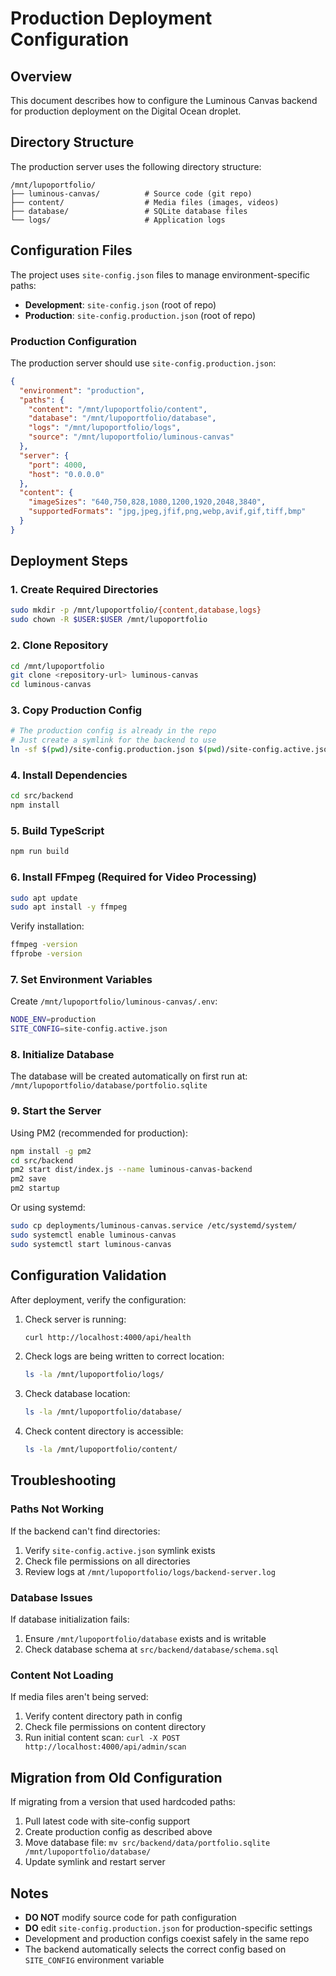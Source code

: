 # Production Deployment Configuration

## Overview

This document describes how to configure the Luminous Canvas backend for production deployment on the Digital Ocean droplet.

## Directory Structure

The production server uses the following directory structure:

```
/mnt/lupoportfolio/
├── luminous-canvas/          # Source code (git repo)
├── content/                  # Media files (images, videos)
├── database/                 # SQLite database files
└── logs/                     # Application logs 
```

## Configuration Files

The project uses `site-config.json` files to manage environment-specific paths:

- **Development**: `site-config.json` (root of repo)
- **Production**: `site-config.production.json` (root of repo)

### Production Configuration

The production server should use `site-config.production.json`:

```json
{
  "environment": "production",
  "paths": {
    "content": "/mnt/lupoportfolio/content",
    "database": "/mnt/lupoportfolio/database",
    "logs": "/mnt/lupoportfolio/logs",
    "source": "/mnt/lupoportfolio/luminous-canvas"
  },
  "server": {
    "port": 4000,
    "host": "0.0.0.0"
  },
  "content": {
    "imageSizes": "640,750,828,1080,1200,1920,2048,3840",
    "supportedFormats": "jpg,jpeg,jfif,png,webp,avif,gif,tiff,bmp"
  }
}
```

## Deployment Steps

### 1. Create Required Directories

```bash
sudo mkdir -p /mnt/lupoportfolio/{content,database,logs}
sudo chown -R $USER:$USER /mnt/lupoportfolio
```

### 2. Clone Repository

```bash
cd /mnt/lupoportfolio
git clone <repository-url> luminous-canvas
cd luminous-canvas
```

### 3. Copy Production Config

```bash
# The production config is already in the repo
# Just create a symlink for the backend to use
ln -sf $(pwd)/site-config.production.json $(pwd)/site-config.active.json
```

### 4. Install Dependencies

```bash
cd src/backend
npm install
```

### 5. Build TypeScript

```bash
npm run build
```

### 6. Install FFmpeg (Required for Video Processing)

```bash
sudo apt update
sudo apt install -y ffmpeg
```

Verify installation:
```bash
ffmpeg -version
ffprobe -version
```

### 7. Set Environment Variables

Create `/mnt/lupoportfolio/luminous-canvas/.env`:

```bash
NODE_ENV=production
SITE_CONFIG=site-config.active.json
```

### 8. Initialize Database

The database will be created automatically on first run at:
`/mnt/lupoportfolio/database/portfolio.sqlite`

### 9. Start the Server

Using PM2 (recommended for production):

```bash
npm install -g pm2
cd src/backend
pm2 start dist/index.js --name luminous-canvas-backend
pm2 save
pm2 startup
```

Or using systemd:

```bash
sudo cp deployments/luminous-canvas.service /etc/systemd/system/
sudo systemctl enable luminous-canvas
sudo systemctl start luminous-canvas
```

## Configuration Validation

After deployment, verify the configuration:

1. Check server is running:
   ```bash
   curl http://localhost:4000/api/health
   ```

2. Check logs are being written to correct location:
   ```bash
   ls -la /mnt/lupoportfolio/logs/
   ```

3. Check database location:
   ```bash
   ls -la /mnt/lupoportfolio/database/
   ```

4. Check content directory is accessible:
   ```bash
   ls -la /mnt/lupoportfolio/content/
   ```

## Troubleshooting

### Paths Not Working

If the backend can't find directories:
1. Verify `site-config.active.json` symlink exists
2. Check file permissions on all directories
3. Review logs at `/mnt/lupoportfolio/logs/backend-server.log`

### Database Issues

If database initialization fails:
1. Ensure `/mnt/lupoportfolio/database` exists and is writable
2. Check database schema at `src/backend/database/schema.sql`

### Content Not Loading

If media files aren't being served:
1. Verify content directory path in config
2. Check file permissions on content directory
3. Run initial content scan: `curl -X POST http://localhost:4000/api/admin/scan`

## Migration from Old Configuration

If migrating from a version that used hardcoded paths:

1. Pull latest code with site-config support
2. Create production config as described above
3. Move database file: `mv src/backend/data/portfolio.sqlite /mnt/lupoportfolio/database/`
4. Update symlink and restart server

## Notes

- **DO NOT** modify source code for path configuration
- **DO** edit `site-config.production.json` for production-specific settings
- Development and production configs coexist safely in the same repo
- The backend automatically selects the correct config based on `SITE_CONFIG` environment variable
